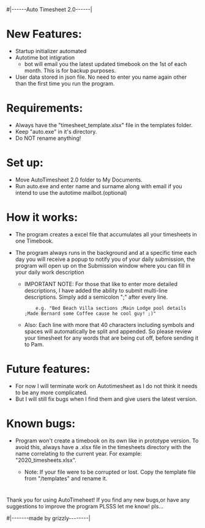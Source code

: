 #|------Auto Timesheet 2.0------|

# New Features:
- Startup initializer automated
- Autotime bot intigration
    - bot will email you the latest updated timebook on the 1st of each month. This is for backup purposes.
- User data stored in json file. No need to enter you name again other than the first time you run the program.

# Requirements: 
- Always have the "timesheet_template.xlsx" file in the templates folder.
- Keep "auto.exe" in it's directory.
- Do NOT rename anything!

# Set up:
- Move AutoTimesheet 2.0 folder to My Documents.
- Run auto.exe and enter name and surname along with email if you intend to use the autotime mailbot.(optional) 			

# How it works: 
- The program creates a excel file that accumulates all your timesheets in one Timebook.
- The program always runs in the background and at a specific time each day you will receive a popup to notify you of your daily submission,
  the program will open up on the Submission window where you can fill in your daily work description

	- IMPORTANT NOTE: For those that like to enter more detailed descriptions, I have added the ability to submit multi-line
			  descriptions. Simply add a semicolon ";" after every line.
			  
			  e.g. "Bed Beach Villa sections ;Main Lodge pool details ;Made Bernard some Coffee cause he cool guy! ;)"
	
	- Also: Each line with more that 40 characters including symbols and spaces will automatically be split and appended. So please review 
		your timesheet for any words that are being cut off, before sending it to Pam.

# Future features: 
- For now I will terminate work on Autotimesheet as I do not think it needs to be any more complicated.
- But I will still fix bugs when I find them and give users the latest version.

# Known bugs: 
- Program won't create a timebook on its own like in prototype version. To avoid this, always have a 
  .xlsx file in the timesheets directory with the name correlating to the current year. For example:
  "2020_timesheets.xlsx". 
  
	- Note: If your file were to be corrupted or lost. Copy the template file from "/templates"
	        and rename it.

#
Thank you for using AutoTimeheet! If you find any new bugs,or have any suggestions to improve the program PLSSS let me know!       pls...


#|-------made by grizzly--------|
